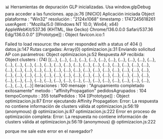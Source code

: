 📊 Herramientas de depuración GLP inicializadas. Usa window.glpDebug para acceder a las funciones.
app.js:76 [INICIO] Aplicación iniciada 
Object
plataforma
: 
"Win32"
resolución
: 
"2124x1068"
timestamp
: 
1747245618261
userAgent
: 
"Mozilla/5.0 (Windows NT 10.0; Win64; x64) AppleWebKit/537.36 (KHTML, like Gecko) Chrome/136.0.0.0 Safari/537.36 Edg/136.0.0.0"
[[Prototype]]
: 
Object
favicon.ico:1 
 
 Failed to load resource: the server responded with a status of 404 ()
datos.js:147 Rutas cargadas: 
Array(0)
optimizacion.js:31 Enviando solicitud AP con parámetros: 
Object
optimizacion.js:52 Respuesta AP recibida: 
Object
clusters
: 
(74) [{…}, {…}, {…}, {…}, {…}, {…}, {…}, {…}, {…}, {…}, {…}, {…}, {…}, {…}, {…}, {…}, {…}, {…}, {…}, {…}, {…}, {…}, {…}, {…}, {…}, {…}, {…}, {…}, {…}, {…}, {…}, {…}, {…}, {…}, {…}, {…}, {…}, {…}, {…}, {…}, {…}, {…}, {…}, {…}, {…}, {…}, {…}, {…}, {…}, {…}, {…}, {…}, {…}, {…}, {…}, {…}, {…}, {…}, {…}, {…}, {…}, {…}, {…}, {…}, {…}, {…}, {…}, {…}, {…}, {…}, {…}, {…}, {…}, {…}]
iteraciones
: 
100
mensaje
: 
"Agrupamiento completado exitosamente"
metodo
: 
"affinityPropagation"
pedidosAgrupados
: 
104
tiempoComputo
: 
355
totalPedidos
: 
104
[[Prototype]]
: 
Object
optimizacion.js:87 
 Error ejecutando Affinity Propagation: Error: La respuesta no contiene información de clusters válida
    at optimizacion.js:56:19
(anonymous)	@	optimizacion.js:87
optimizacion.js:222 
 Error en proceso de optimización completa: Error: La respuesta no contiene información de clusters válida
    at optimizacion.js:56:19
(anonymous)	@	optimizacion.js:222


porque me sale este error en el navegador?